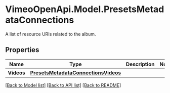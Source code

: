# VimeoOpenApi.Model.PresetsMetadataConnections
A list of resource URIs related to the album.
## Properties

Name | Type | Description | Notes
------------ | ------------- | ------------- | -------------
**Videos** | [**PresetsMetadataConnectionsVideos**](PresetsMetadataConnectionsVideos.md) |  | 

[[Back to Model list]](../README.md#documentation-for-models) [[Back to API list]](../README.md#documentation-for-api-endpoints) [[Back to README]](../README.md)

